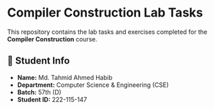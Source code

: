 # Compiler Construction Lab Tasks

This repository contains the lab tasks and exercises completed for the **Compiler Construction** course.

## 📄 Student Info

- **Name:** Md. Tahmid Ahmed Habib  
- **Department:** Computer Science & Engineering (CSE)  
- **Batch:** 57th (D)  
- **Student ID:** 222-115-147  
